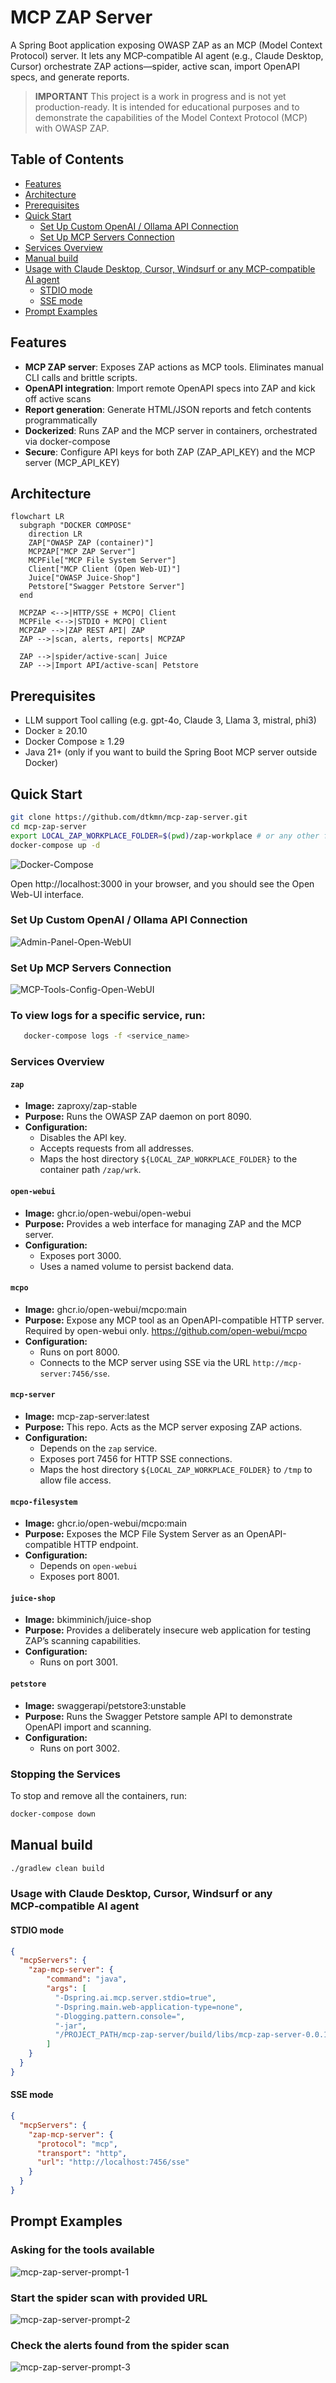 [//]: # (![MCP-ZAP Logo]&#40;./brand.png&#41;)

# MCP ZAP Server

A Spring Boot application exposing OWASP ZAP as an MCP (Model Context Protocol) server. It lets any MCP‑compatible AI agent (e.g., Claude Desktop, Cursor) orchestrate ZAP actions—spider, active scan, import OpenAPI specs, and generate reports.

>**IMPORTANT** This project is a work in progress and is not yet production-ready. It is intended for educational purposes and to demonstrate the capabilities of the Model Context Protocol (MCP) with OWASP ZAP.

## Table of Contents
- [Features](#features)
- [Architecture](#architecture)
- [Prerequisites](#prerequisites)
- [Quick Start](#quick-start)
  - [Set Up Custom OpenAI / Ollama API Connection](#set-up-custom-openai--ollama-api-connection)
  - [Set Up MCP Servers Connection](#set-up-mcp-servers-connection)
- [Services Overview](#services-overview)
- [Manual build](#manual-build)
- [Usage with Claude Desktop, Cursor, Windsurf or any MCP-compatible AI agent](#usage-with-claude-desktop-cursor-windsurf-or-any-mcp-compatible-ai-agent)
  - [STDIO mode](#stdio-mode)
  - [SSE mode](#sse-mode)
- [Prompt Examples](#prompt-examples)


## Features
- **MCP ZAP server**: Exposes ZAP actions as MCP tools. Eliminates manual CLI calls and brittle scripts.
- **OpenAPI integration**: Import remote OpenAPI specs into ZAP and kick off active scans
- **Report generation**: Generate HTML/JSON reports and fetch contents programmatically
- **Dockerized**: Runs ZAP and the MCP server in containers, orchestrated via docker-compose
- **Secure**: Configure API keys for both ZAP (ZAP_API_KEY) and the MCP server (MCP_API_KEY)

## Architecture
```mermaid
flowchart LR
  subgraph "DOCKER COMPOSE"
    direction LR
    ZAP["OWASP ZAP (container)"]
    MCPZAP["MCP ZAP Server"]
    MCPFile["MCP File System Server"]
    Client["MCP Client (Open Web-UI)"]
    Juice["OWASP Juice-Shop"]
    Petstore["Swagger Petstore Server"]
  end

  MCPZAP <-->|HTTP/SSE + MCPO| Client
  MCPFile <-->|STDIO + MCPO| Client
  MCPZAP -->|ZAP REST API| ZAP
  ZAP -->|scan, alerts, reports| MCPZAP

  ZAP -->|spider/active-scan| Juice
  ZAP -->|Import API/active-scan| Petstore
```
## Prerequisites

- LLM support Tool calling (e.g. gpt-4o, Claude 3, Llama 3, mistral, phi3)
- Docker ≥ 20.10
- Docker Compose ≥ 1.29
- Java 21+ (only if you want to build the Spring Boot MCP server outside Docker)

## Quick Start

```bash
git clone https://github.com/dtkmn/mcp-zap-server.git
cd mcp-zap-server
export LOCAL_ZAP_WORKPLACE_FOLDER=$(pwd)/zap-workplace # or any other folder you want to use as ZAP's workspace
docker-compose up -d
```
![Docker-Compose](./mcp-zap-server-docker-compose.png)

Open http://localhost:3000 in your browser, and you should see the Open Web-UI interface.

### Set Up Custom OpenAI / Ollama API Connection
![Admin-Panel-Open-WebUI](./Admin-Panel-Open-WebUI.png)

### Set Up MCP Servers Connection
![MCP-Tools-Config-Open-WebUI](./MCP-Tools-Config-Open-WebUI.png)

### To view logs for a specific service, run:
```bash
   docker-compose logs -f <service_name>
```
### Services Overview

#### `zap`
- **Image:** zaproxy/zap-stable
- **Purpose:** Runs the OWASP ZAP daemon on port 8090.
- **Configuration:**
    - Disables the API key.
    - Accepts requests from all addresses.
    - Maps the host directory `${LOCAL_ZAP_WORKPLACE_FOLDER}` to the container path `/zap/wrk`.

#### `open-webui`
- **Image:** ghcr.io/open-webui/open-webui
- **Purpose:** Provides a web interface for managing ZAP and the MCP server.
- **Configuration:**
    - Exposes port 3000.
    - Uses a named volume to persist backend data.

#### `mcpo`
- **Image:** ghcr.io/open-webui/mcpo:main
- **Purpose:** Expose any MCP tool as an OpenAPI-compatible HTTP server. Required by open-webui only. https://github.com/open-webui/mcpo
- **Configuration:**
    - Runs on port 8000.
    - Connects to the MCP server using SSE via the URL `http://mcp-server:7456/sse`.

#### `mcp-server`
- **Image:** mcp-zap-server:latest
- **Purpose:** This repo. Acts as the MCP server exposing ZAP actions.
- **Configuration:**
    - Depends on the `zap` service.
    - Exposes port 7456 for HTTP SSE connections.
    - Maps the host directory `${LOCAL_ZAP_WORKPLACE_FOLDER}` to `/tmp` to allow file access.

#### `mcpo-filesystem`
- **Image:** ghcr.io/open-webui/mcpo:main
- **Purpose:** Exposes the MCP File System Server as an OpenAPI-compatible HTTP endpoint.
- **Configuration:**
  - Depends on `open-webui`
  - Exposes port 8001.

#### `juice-shop`
- **Image:** bkimminich/juice-shop
- **Purpose:** Provides a deliberately insecure web application for testing ZAP’s scanning capabilities.
- **Configuration:**
  - Runs on port 3001.

#### `petstore`
- **Image:** swaggerapi/petstore3:unstable
- **Purpose:** Runs the Swagger Petstore sample API to demonstrate OpenAPI import and scanning.
- **Configuration:**
  - Runs on port 3002.

    
### Stopping the Services

To stop and remove all the containers, run:
```bash
docker-compose down
```

## Manual build

```bash
./gradlew clean build
```

### Usage with Claude Desktop, Cursor, Windsurf or any MCP‑compatible AI agent

#### STDIO mode

```json
{
  "mcpServers": {
    "zap-mcp-server": {
        "command": "java",
        "args": [
          "-Dspring.ai.mcp.server.stdio=true",
          "-Dspring.main.web-application-type=none",
          "-Dlogging.pattern.console=",
          "-jar",
          "/PROJECT_PATH/mcp-zap-server/build/libs/mcp-zap-server-0.0.1-SNAPSHOT.jar"
        ]
    }
  }
}
```

#### SSE mode

```json
{
  "mcpServers": {
    "zap-mcp-server": {
      "protocol": "mcp",
      "transport": "http",
      "url": "http://localhost:7456/sse"
    }
  }
}
```


## Prompt Examples

### Asking for the tools available
![mcp-zap-server-prompt-1](./images/mcp-zap-server-prompt-1.png)

### Start the spider scan with provided URL
![mcp-zap-server-prompt-2](./images/mcp-zap-server-prompt-2.png)

### Check the alerts found from the spider scan
![mcp-zap-server-prompt-3](./images/mcp-zap-server-prompt-3.png)